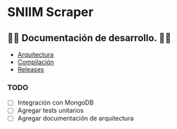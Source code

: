 # SNIIM Scraper

## 👩‍🏭 Documentación de desarrollo. 👨‍🏭


- [Arquitectura](./Architecture.md)
- [Compilación](./Compilation.md)
- [Releases](./Release.md)

### TODO
- [ ] Integración con MongoDB
- [ ] Agregar tests unitarios
- [ ] Agregar documentación de arquitectura
